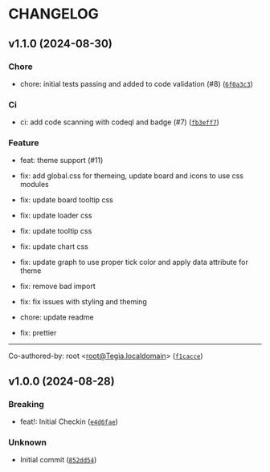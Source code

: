 # CHANGELOG

## v1.1.0 (2024-08-30)

### Chore

* chore: initial tests passing and added to code validation (#8) ([`6f0a3c3`](https://github.com/liatrio/react-dora-charts/commit/6f0a3c3662b04c796615bdb23fdc7c4f26077031))

### Ci

* ci: add code scanning with codeql and badge (#7) ([`fb3eff7`](https://github.com/liatrio/react-dora-charts/commit/fb3eff714fd13c53733b360099232769dc1d2fcf))

### Feature

* feat: theme support (#11)

* fix: add global.css for themeing, update board and icons to use css modules

* fix: update board tooltip css

* fix: update loader css

* fix: update tooltip css

* fix: update chart css

* fix: update graph to use proper tick color and apply data attribute for theme

* fix: remove bad import

* fix: fix issues with styling and theming

* chore: update readme

* fix: prettier

---------

Co-authored-by: root &lt;root@Tegia.localdomain&gt; ([`f1cacce`](https://github.com/liatrio/react-dora-charts/commit/f1cacce6327dd2a5847a9b38c10ae7b8ac5bb411))

## v1.0.0 (2024-08-28)

### Breaking

* feat!: Initial Checkin ([`e4d6fae`](https://github.com/liatrio/react-dora-charts/commit/e4d6fae52f3f9a8b03a6f1d8e851311c1b97a1a7))

### Unknown

* Initial commit ([`852dd54`](https://github.com/liatrio/react-dora-charts/commit/852dd5464456f3765d4aa48c01fdfde8f4e97825))
